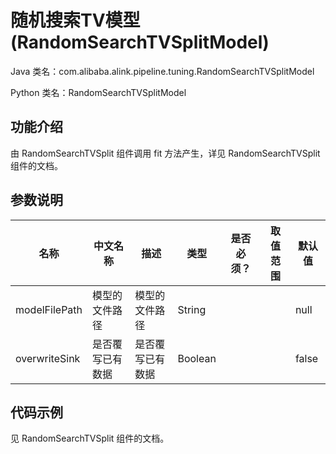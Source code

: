 # 随机搜索TV模型 (RandomSearchTVSplitModel)
Java 类名：com.alibaba.alink.pipeline.tuning.RandomSearchTVSplitModel

Python 类名：RandomSearchTVSplitModel


## 功能介绍
由 RandomSearchTVSplit 组件调用 fit 方法产生，详见 RandomSearchTVSplit 组件的文档。


## 参数说明
| 名称 | 中文名称 | 描述 | 类型 | 是否必须？ | 取值范围 | 默认值 |
| --- | --- | --- | --- | --- | --- | --- |
| modelFilePath | 模型的文件路径 | 模型的文件路径 | String |  |  | null |
| overwriteSink | 是否覆写已有数据 | 是否覆写已有数据 | Boolean |  |  | false |


## 代码示例
见 RandomSearchTVSplit 组件的文档。

